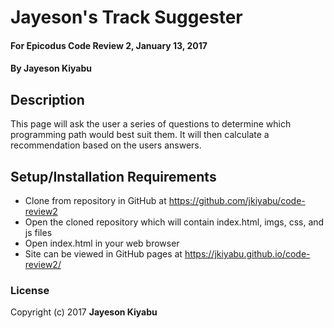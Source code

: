 # Jayeson's Track Suggester

#### For Epicodus Code Review 2, January 13, 2017

#### By **Jayeson Kiyabu**

## Description

This page will ask the user a series of questions to determine which programming path would best suit them.  It will then calculate a recommendation based on the users answers.

## Setup/Installation Requirements

* Clone from repository in GitHub at  https://github.com/jkiyabu/code-review2
* Open the cloned repository which will contain index.html, imgs, css, and js files
* Open index.html in your web browser
* Site can be viewed in GitHub pages at https://jkiyabu.github.io/code-review2/

### License

Copyright (c) 2017 **Jayeson Kiyabu**
